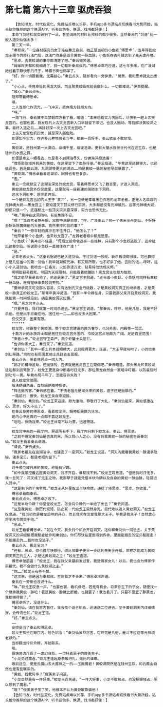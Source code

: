 # 第七篇 第六十三章 驱虎吞狼
        【告知书友，时代在变化，免费站点难以长存，手机app多书源站点切换看书大势所趋，站长给你推荐的这个换源APP，听书音色多、换源、找书都好使！】
       本命飞剑轻松就突破到了一品，甚至消耗的材料比预料的都少很多。显然秦云的‘剑道’比一般入道剑仙强太多！
       第二天一早。
       “秦叔叔。”一位身材窈窕的女子站在秦云身前，她正是当初的小鱼妖‘傅思卓’，当年得到蛟龙王赠与的修行法门后，这法门也最是适合黄蛟一脉血脉，小鱼妖在去年就达到了先天虚丹境。
       “思卓，去黄蛟湖的事你都清楚了吧。”秦云微笑道。
       “婶婶昨天都和我细说了，我一切都听秦叔叔的。”傅思卓乖巧应道，这七年多来，在广凌城她过着平静快乐的日子，琴棋书画也都学了。
       “好，你一切跟着我，无需担心。”秦云点头，随即看向一旁伊萧，“萧萧，我和思卓就先出发了。”
       “小心点，毕竟牵扯到黑龙大妖，而且那黄蛟临死前会做什么，一切都难说。”伊萧提醒。
       “放心。”秦云点头。
       随即带着傅思卓。
       嗖。
       二人当即化作流光，一飞冲天，直奔南方钱州方向。
       “呼。”
       一路飞行，秦云情不自禁朝西方看了看，暗道：“本来想着实力巩固后，尽快去一趟上古天龙宫的。也罢也罢，我发现的上古天龙宫新入口早就留下印记，也没人触动。等我解决黄蛟湖之事，最终入道之后……再好好探一次上古天龙宫吧。”
       上古天龙宫危机四伏，越是深入越危险。
       即便如今实力，在许多元神境强者当中，都算一员好手，秦云依旧不敢怠慢。
       ……
       黄蛟湖，是钱州第一大湖泊，纵横千里，烟波浩渺。更有大量水族世世代代在这生存，也是钱州的水族之首。
       即便是秦云一眼看去，也是看不到湖泊尽头，仿佛海洋般浩瀚！
       “难怪那位域外到来的黄蛟，在这里留下了血脉传承。”秦云暗道，“毕竟这里还算够大，也还低调些。若是鄱云湖、九洞湖等更大的湖泊……怕是黄蛟一脉的秘密早就暴露了。”
       “黄蛟湖。”傅思卓看着这湖泊，眼神也有些复杂。
       “走。”
       秦云一念就锁定了这湖泊深处的蛟龙宫，带着傅思卓又飞了数百里，才进入湖底。
       黄蛟湖蛟龙宫外仅仅数里，这里就有一座新建的简陋水下洞府。
       这水下洞府中，居住着两妖。
       一个是蛟龙宫当初的大王子‘黄冲’，另一位便是穿着黑色衣袍的龙首老者，正是大名鼎鼎的元神境大妖——黑龙宫主！要知道天下顶尖修行宗派，大多都是没有元神境的。这等元神境大妖，即便只是一个，底蕴都比一些顶尖宗派要深厚，实力也恐怖无比。
       “唉。”黄冲在这洞府内，有些焦躁不安。
       “嗯？”龙首老者睁开眼，双眸中满是怒意，“哼，广凌秦云？他一个先天金丹剑仙，不好好去斩妖除魔做他的大善事。竟然来掺和我的事？”
       “秦云？”一旁年轻的黄冲忍不住开口，“他怎么了？”
       “他带着那个小鱼妖，也来蛟龙宫了。”龙首老者眼中都是怒意。
       “小鱼妖？”黄冲忍不住道，“母后之前命令追杀一些贱种，只有那个小鱼妖逃脱了，还牵扯出这秦剑仙。听说那小鱼妖一直居住在广凌！”
       “是。”
       龙首老者点头，“这秦云据说已是入道剑仙，不过剑道一般般，斩杀极境都很难。可也算得上是凡俗当中的第一剑仙！我早就凝练元神，有天规所限，也不好杀了他。否则的话……哼哼，这小小入道剑仙，我喷出一口毒炎，火焰弥漫万丈，轻易将他烧成灰烬。”
       明明能轻易捏死，可因为天规限制，只能看着他蹦跶！黑龙宫主也颇为恼怒。
       “我之前尽量避着他了，他还是来了。”黑龙宫主怒道，“还带着小鱼妖，小鱼妖可同样有黄蛟一脉血脉，是有望继承黄蛟洞天的。”
       “要继承洞天可没那么容易，只有达到先天金丹级数，才是黄蛟洞天真正的继承者，才是黄蛟一脉真正的蛟龙王。”那青年黄冲说道，“我有一半令牌在身，只要我那父亲开启黄蛟洞天，我就能第一时间感应到。确定黄蛟洞天位置。”
       “嗯。”黑龙宫主点头。
       “只要开启，我们就第一时间杀进去。”黑龙宫主说道，“那秦云，哼哼，他是凡俗，我是不好杀他。但是出手拦截住他，困住他一二……却也没多大因果。”
       仅仅交手，因果有限。
       ******
       蛟龙宫，称霸整个黄蛟湖。整个蛟龙宫建造的颇为奢华，也分外围、内殿等一层层。
       十数万计的水族将士都是居住在蛟龙宫外围的，令蛟龙宫占地颇为广阔，足足百里范围！
       “来者止步。”蛟龙宫守卫森严，两个虾蟹士兵阻拦。
       “告诉你家大王，秦云来了。”秦云说道。
       “秦剑仙？”其中一虾士兵本就眼睛大，此刻瞪得更大，连道，“大王早就吩咐了，小的给秦剑仙带路。”同时也有周围其他士兵赶去去禀报。
       秦云点头，带着傅思卓一同入内。
       “刚才的精神波动，还挺强的，应该就是黑龙宫主在窥伺吧。”秦云暗道，那头黑龙和黄蛟湖这边都剑拔弩张了，蛟龙王更是身中剧毒时日无多，那位黑龙自然会一直暗中盯着。以防最后时刻功亏一篑。毕竟布局千年了，怎能容许失败？
       进入蛟龙宫范围。
       阵法磅礴浩瀚，自然隔绝精神探查。
       “阵法挺厉害。”秦云感应着，“不愧老祖先是域外来的黄蛟，底子还是挺厚的。”
       一路前行，很快，蛟龙王亲自来迎接。
       “秦剑仙，秦剑仙。”蛟龙王来迎接，颇为激动，恭敬行了大礼，“秦剑仙能来，黄蛟感激在心，思卓，好久不见了。”
       在秦云身旁的傅思卓，看着蛟龙王，眼神却是颇为冰冷。
       她内心中是真的一点都不喜这蛟龙王。
       “哈哈，快随我来。”蛟龙王丝毫不以为意，迅速带路。
       ……
       蛟龙宫中央的一殿厅内，屏退所有手下，殿厅内只剩下蛟龙王、秦云、傅思卓。
       “之前不确定秦剑仙是否真的来，所以我小人之心，没有将我黄蛟一脉的秘密告诉秦剑仙。”蛟龙王看着秦云说道。
       “请说。”秦云点头。
       “我家老祖先在这湖泊中，也建造了一座洞天。”蛟龙王说道，“洞天内藏着我黄蛟一脉诸多隐秘，诸多宝贝，都是老祖先留下。”
       秦云点头。
       对于那位域外来的黄蛟，他挺有兴趣。
       “如今我掌控着这座黄蛟洞天，我不开启，谁都找不到。”蛟龙王叹息道，“但是我时日无多，我一旦死了！洞天成了无主之物，我那孽子就能凭借半块令牌以及自身的黄蛟一脉血脉，轻易进入其中。”
       “这是剩下的半块令牌。”蛟龙王从怀里取出半块令牌，递给了傅思卓，“思卓，你收着。”
       傅思卓看向秦云。
       秦云点点头，傅思卓才收下。
       “这是半块令牌？你堂堂蛟龙王，怎会将令牌的一半给了出去？”秦云问道。
       “这是我黄蛟一脉历代规矩，防止某一代蛟龙王突然身死，后代难以进入黄蛟洞天。”蛟龙王叹息道，“我当初也是被龙后哄的开心，而且我实在宠爱我那大王子。毕竟是我亲子！自然放心将半块令牌交于他。”
       “思卓。”
       蛟龙王看着傅思卓，“就在今天，我会找个机会开启洞天。送你和秦剑仙一同进去。关于黄蛟洞天的详细情报我都会给你和秦剑仙，你们尽快在里面得到传承，里面能搬走的宝贝都搬走！不能搬走的……暂时也没法子。”
       秦云点头，搬走宝贝？
       “还有，思卓，你也得尽快修行，得比那孽子更早一步达到先天金丹级。那样才能成为黄蛟洞天真正的主人，才是这黄蛟湖之主！”蛟龙王连道。
       傅思卓皱眉道：“蛟龙王，我在我父亲墓前发过誓，我是傅家女儿！以后，我也会为傅家传宗接代。我不会做什么黄蛟湖之主。”
       “你……”蛟龙王有些不甘。
       “这次来，也是因为秦叔叔。否则我才不会来。”傅思卓冷声道。
       秦云在一旁倒也没说什么。
       “唉。”蛟龙王叹息一声，“也罢也罢，看机缘吧，若是有机会，将来你生下的子女，随便找一个继承我黄蛟一脉吧！若是黄蛟一脉就此断绝，也就罢了！我也看开了。只要不便宜了那黑龙，我都懒得管了。”
       傅思卓听了，没说什么。
       “秦剑仙，请在我宫内暂住，我会找个适合机会，迅速送二位进去。至于黄蛟洞天内详细情报，会传讯告知。”蛟龙王道。
       “好。”秦云点头。
       ……
       安排妥当了秦云和傅思卓。
       蛟龙王孤坐在殿厅内，脸色阴冷：“秦剑仙虽然厉害，可终究是凡俗，是斗不过这等元神境老妖的。”
       当即翻出传讯令牌，开始联系。
       嗡。
       很快旁边浮现了一虚幻身影，一位持着扇子的俊美男子。
       “小龙见过魔君。”蛟龙王连起身恭敬行礼，无比的谦卑。
       眼前这位，便是云魔山五大魔神之一的——玉面魔君！黄蛟湖既然是在钱州生存，和云魔山自然也是有些联系的。
       “黄蛟，找我何事？”俊美男子问道。
       “小龙自然是有一件好事。”蛟龙王连笑道，“一件大好事，小龙不敢独占，也没把握独占，所以想到了魔君。”
       “哦？”俊美男子笑了笑，他根本不认为黄蛟敢欺骗他！
       【告知书友，时代在变化，免费站点难以长存，手机app多书源站点切换看书大势所趋，站长给你推荐的这个换源APP，听书音色多、换源、找书都好使！】